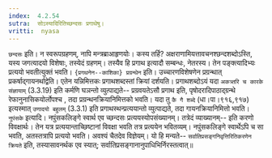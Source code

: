 ```yaml
---
index:  4.2.54
sutra:  सोऽस्यादिरितिच्छन्दसः प्रगाथेषु।
vritti:  nyasa
---
```


`छन्दसः` इति। न स्वरूपग्रहणम्, नापि मन्त्रब्राआहृणयोः। कस्य तर्हि? अक्षराणामियत्तावचनश्छन्दशब्दोऽस्ति, यस्य जगत्यादयो विशेषाः, तस्येदं ग्रहणम्। तस्यैव हि प्रगाथ इत्यादौ सम्बन्धः, नेतरस्य। तेन पङ्क्त्यादिभ्यः प्रत्ययो भवतीत्युक्तं भवति।
`{प्रगथनेन--काशिका} प्रग्रन्थेन` इति। उच्चारणविशेषणेन प्रग्रन्थात् प्रकर्षाद्गायनर्थाद्वेति। एतेन यन्निमित्तकः प्रगाथशब्दस्तां क्रियां दर्शयति। प्रगाथशब्दोऽयं यदा `अकत्र्तरि च कारके संज्ञायाम्` (3.3.19) इति कर्मणि घञन्तो व्युत्पाद्यते-- प्रग्रवयतेऽसौ प्रगाथ इति, पृषोदरादिपाठाद्ग्रन्थे रेफानुनासिकयोर्लोपश्च , तदा प्रग्रन्थनक्रियानिमित्तको भवति। यदा तु `कै गै शब्दे` (धा।पा।९१६,९१७) इत्यस्मात् `उणादयो बहुलम्` (3.3.1) इति प्रगाथस्थन्प्रत्ययान्तो व्युत्पाद्यते, तदा गायनक्रियानिमित्तो भवति।
`नुपंसके` इत्यादि। नपुंसकलिङ्गे स्वार्थ एव च्छन्दसः प्रत्ययस्योपसंख्यानम्। तत्रेदं व्याख्यानम्-- इति करणो विवक्षार्थः। तेन यत्र प्रत्ययान्ताच्छिष्टानां विवक्षा भवति तत्र प्रत्ययेन भवितव्यम्। नपुंसकलिङ्गे स्वार्थेऽपि च सा भवति, अतस्तत्रापि प्रत्ययो भवति। अवश्यं चैतदेव विज्ञेयम्। यो हि मन्यते-- `सर्वातिप्रसङ्गनिवृत्तिरितिकरणेन क्रियते` इति, तस्यासावनर्थक एव स्यात्; सर्वातिप्रसङ्गानानुपाधिभिर्निरस्तत्वात्॥
